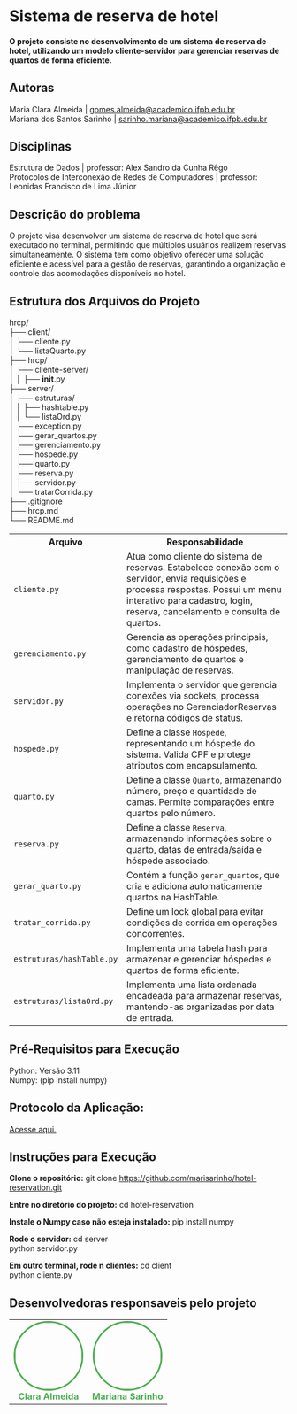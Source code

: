 

# Sistema de reserva de hotel 
#### O projeto consiste no desenvolvimento de um sistema de reserva de hotel, utilizando um modelo cliente-servidor para gerenciar reservas de quartos de forma eficiente.


## Autoras
 Maria Clara Almeida | gomes.almeida@academico.ifpb.edu.br<br>
Mariana dos Santos Sarinho | sarinho.mariana@academico.ifpb.edu.br


## Disciplinas
 Estrutura de Dados | professor: Alex Sandro da Cunha Rêgo<br>
Protocolos de Interconexão de Redes de Computadores | professor: Leonidas Francisco de Lima Júnior


## Descrição do problema
O projeto visa desenvolver um sistema de reserva de hotel que será executado no terminal, permitindo que múltiplos usuários realizem reservas simultaneamente. O sistema tem como objetivo oferecer uma solução eficiente e acessível para a gestão de reservas, garantindo a organização e controle das acomodações disponíveis no hotel.

## Estrutura dos Arquivos do Projeto

hrcp/<br>
├── client/<br>
│   ├── cliente.py  <br>
│   └── listaQuarto.py<br>
├── hrcp/<br>
│   ├── cliente-server/<br>
│   │   ├── __init__.py<br>
├── server/<br>
│   ├── estruturas/<br>
│   │   ├── hashtable.py <br> 
│   │   └── listaOrd.py <br>
│   ├── exception.py  <br>
│   ├── gerar_quartos.py  <br>
│   ├── gerenciamento.py  <br>
│   ├── hospede.py  <br>
│   ├── quarto.py  <br>
│   ├── reserva.py  <br>
│   ├── servidor.py <br>
│   └── tratarCorrida.py<br> 
├── .gitignore<br>
├── hrcp.md<br>
└── README.md <br>

<table>
  <tr>
    <th>Arquivo</th>
    <th>Responsabilidade</th>
  </tr>
  <tr>
    <td><code>cliente.py</code></td>
    <td>Atua como cliente do sistema de reservas. Estabelece conexão com o servidor, envia requisições e processa respostas. Possui um menu interativo para cadastro, login, reserva, cancelamento e consulta de quartos.</td>
  </tr>
  <tr>
    <td><code>gerenciamento.py</code></td>
    <td>Gerencia as operações principais, como cadastro de hóspedes, gerenciamento de quartos e manipulação de reservas.</td>
  </tr>
  <tr>
    <td><code>servidor.py</code></td>
    <td>Implementa o servidor que gerencia conexões via sockets, processa operações no GerenciadorReservas e retorna códigos de status.</td>
  </tr>
  <tr>
    <td><code>hospede.py</code></td>
    <td>Define a classe <code>Hospede</code>, representando um hóspede do sistema. Valida CPF e protege atributos com encapsulamento.</td>
  </tr>
  <tr>
    <td><code>quarto.py</code></td>
    <td>Define a classe <code>Quarto</code>, armazenando número, preço e quantidade de camas. Permite comparações entre quartos pelo número.</td>
  </tr>
  <tr>
    <td><code>reserva.py</code></td>
    <td>Define a classe <code>Reserva</code>, armazenando informações sobre o quarto, datas de entrada/saída e hóspede associado.</td>
  </tr>
  <tr>
    <td><code>gerar_quarto.py</code></td>
    <td>Contém a função <code>gerar_quartos</code>, que cria e adiciona automaticamente quartos na HashTable.</td>
  </tr>
  <tr>
    <td><code>tratar_corrida.py</code></td>
    <td>Define um lock global para evitar condições de corrida em operações concorrentes.</td>
  </tr>
  <tr>
    <td><code>estruturas/hashTable.py</code></td>
    <td>Implementa uma tabela hash para armazenar e gerenciar hóspedes e quartos de forma eficiente.</td>
  </tr>
  <tr>
    <td><code>estruturas/listaOrd.py</code></td>
    <td>Implementa uma lista ordenada encadeada para armazenar reservas, mantendo-as organizadas por data de entrada.</td>
  </tr>
</table>


## Pré-Requisitos para Execução 
Python: Versão 3.11 <br>
Numpy: (pip install numpy)<br>


## Protocolo da Aplicação:
[Acesse aqui.](https://github.com/marisarinho/hotel-reservation/blob/main/hrcp.md)<br>

## Instruções para Execução
**Clone o repositório:**
git clone https://github.com/marisarinho/hotel-reservation.git <br>

**Entre no diretório do projeto:**
cd hotel-reservation<br>

**Instale o Numpy caso não esteja instalado:**
pip install numpy<br>

**Rode o servidor:**
cd server<br>
python servidor.py<br>

**Em outro terminal, rode n clientes:**
cd client<br>
python cliente.py<br>

## Desenvolvedoras responsaveis pelo projeto




<table>
    <td align="center">
      <a href="https://github.com/euclaraalmeida">
        <img src="https://github.com/euclaraalmeida.png" width="120" height="120" style="border-radius: 50%; border: 3px solid #4CAF50;"/>
      </a>
      <br>
      <strong><a href="https://github.com/euclaraalmeida" style="text-decoration: none; color: #4CAF50;">Clara Almeida</a></strong>
    </td>
    <td align="center">
      <a href="https://github.com/marisarinho">
        <img src="https://github.com/marisarinho.png" width="120" height="120" style="border-radius: 50%; border: 3px solid #4CAF50;"/>
      </a>
      <br>
      <strong><a href="https://github.com/marisarinho" style="text-decoration: none; color: #4CAF50;">Mariana Sarinho</a></strong>
    </td>
  </tr>
</table>
